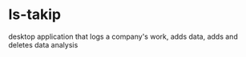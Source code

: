 # Is-takip

desktop application that logs a company's work, adds data, adds and deletes data analysis
